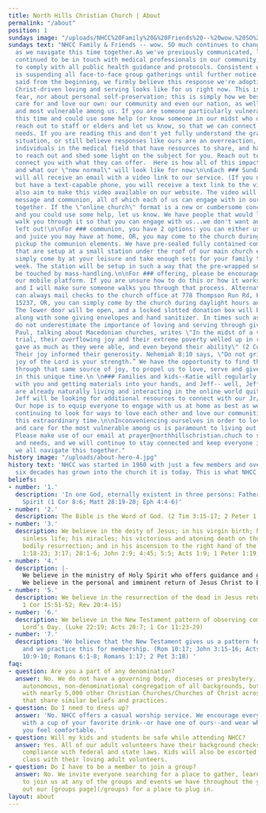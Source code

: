 ```yaml
---
title: North Hills Christian Church | About
permalink: "/about"
position: 1
sundays image: "/uploads/NHCC%20Family%20&%20Friends%20--%20wow.%20SO%20much%20continues%20to%20change%20and%20evolve%20as%20we%20navigate%20this%20time%20together.As%20we've%20previously%20communicated,%20leadership%20has%20continued%20to%20be%20in%20touch%20with%20medical%20professionals%20in%20our%20commu-3.png"
sundays text: "NHCC Family & Friends -- wow. SO much continues to change and evolve
  as we navigate this time together.As we've previously communicated, leadership has
  continued to be in touch with medical professionals in our community, and is seeking
  to comply with all public health guidance and protocols. Consistent with this information, **NHCC
  is suspending all face-to-face group gatherings until further notice.**\n\nAs we've
  said from the beginning, we firmly believe this response we're adopting is what
  Christ-driven loving and serving looks like for us right now. This is not about
  fear, nor about personal self-preservation; this is simply how we best protect,
  care for and love our own: our community and even our nation, as well as the weakest
  and most vulnerable among us. If you are someone particularly vulnerable during
  this time and could use some help (or know someone in our midst who does), please
  reach out to staff or elders and let us know, so that we can connect resources with
  needs. If you are reading this and don't yet fully understand the gravity of this
  situation, or still believe responses like ours are an overreaction, there are Christ-following
  individuals in the medical field that have resources to share, and have even offered
  to reach out and shed some light on the subject for you. Reach out to me and I will
  connect you with what they can offer.  Here is how all of this impacts us as a church
  and what our \"new normal\" will look like for now:\n\nEach ### Sunday morning  you
  will all receive an email with a video link to our service. (If you don't use email,
  but have a text-capable phone, you will receive a text link to the video). We will
  also aim to make this video available on our website. The video will include worship,
  message and communion, all of which each of us can engage with in our own homes
  together. If the \"online church\" format is a new or cumbersome concept for you,
  and you could use some help, let us know. We have people that would love to help
  walk you through it so that you can engage with us...we don't want anyone to be
  left out!\n\nFor ### communion, you have 2 options: you can either use bread/crackers
  and juice you may have at home, OR, you may come to the church during the week and
  pickup the communion elements. We have pre-sealed fully contained communion packets
  that are setup at a small station under the roof of our main church entrance...
  simply come by at your leisure and take enough sets for your family to use for that
  week. The station will be setup in such a way that the pre-wrapped sets will not
  be touched by mass-handling.\n\nFor ### offering, please be encouraged to use Tithely,
  our mobile platform. If you are unsure how to do this or how it works, contact me
  and I will make sure someone walks you through that process. Alternatively, you
  can always mail checks to the church office at 778 Thompson Run Rd, Pittsburgh PA
  15237, OR, you can simply come by the church during daylight hours and drop it off.
  The lower door will be open, and a locked slotted donation box will be right inside,
  along with some giving envelopes and hand sanitizer. In times such as ours, please
  do not underestimate the importance of loving and serving through giving financially.
  Paul, talking about Macedonian churches, writes \"In the midst of a very severe
  trial, their overflowing joy and their extreme poverty welled up in rich generosity...they
  gave as much as they were able, and even beyond their ability\" (2 Corinthians 8:2-3).
  Their joy informed their generosity. Nehemiah 8:10 says, \"Do not grieve, for the
  joy of the Lord is your strength.” We have the opportunity to find that same strength,
  through that same source of joy, to propel us to love, serve and give generously
  in this unique time.\n \n### Families and kids--Katie will regularly be interacting
  with you and getting materials into your hands, and Jeff-- well, Jeff and our teens
  are already naturally living and interacting in the online world quite effectively--but
  Jeff will be looking for additional resources to connect with our Jr/Sr High students.
  Our hope is to equip everyone to engage with us at home as best as we can, while
  continuing to look for ways to love each other and love our communities well during
  this extraordinary time.\n\nInconveniencing ourselves in order to love, protect
  and care for the most vulnerable among us is paramount to living out the Gospel.
  Please make use of our email at prayer@northhillschristian.chuch to share requests
  and needs, and we will continue to stay connected and keep everyone informed as
  we all navigate this together."
history image: "/uploads/about-hero-4.jpg"
history text: 'NHCC was started in 1960 with just a few members and over the next
  six decades has grown into the church it is today. This is what NHCC believes:'
beliefs:
- number: '1.'
  description: 'In one God, eternally existent in three persons: Father, Son and Holy
    Spirit (1 Cor 8:6; Matt 28:19-20; Eph 4:4-6)'
- number: '2.'
  description: The Bible is the Word of God. (2 Tim 3:15-17; 2 Peter 1:19-21)
- number: '3.'
  description: We believe in the deity of Jesus; in his virgin birth; his perfect
    sinless life; his miracles; his victorious and atoning death on the cross; his
    bodily resurrection; and in his ascension to the right hand of the Father. (Matt
    1:18-23; 3:17; 28:1-6; John 2:9; 4:45; 5:5; Acts 1:9; 1 Peter 1:19; 22:21-25)
- number: '4.'
  description: |-
    We believe in the ministry of Holy Spirit who offers guidance and gifts to live in the community of the Church. (John 14:26; 15:26-27)
    We believe in the personal and imminent return of Jesus Christ to Earth. (John 14:13; Acts 1:11; 1 Thess 4:14-18)
- number: '5.'
  description: We believe in the resurrection of the dead in Jesus return. (Matt 25:31-32;
    1 Cor 15:51-52; Rev 20:4-15)
- number: '6.'
  description: We believe in the New Testament pattern of observing communion each
    Lord’s Day. (Luke 22:19; Acts 20:7; 1 Cor 11:23-29)
- number: '7.'
  description: 'We believe that the New Testament gives us a pattern for salvation,
    and we practice this for membership. (Rom 10:17; John 3:15-16; Acts 2:38; Rom
    10:9-10; Romans 6:1-8; Romans 1:17; 2 Pet 3:18) '
faq:
- question: Are you a part of any denomination?
  answer: No. We do not have a governing body, dioceses or presbytery. NHCC is an
    autonomous, non-denominational congregation of all backgrounds, but we are associated
    with nearly 5,000 other Christian Churches/Churches of Christ across the world
    that share similar beliefs and practices.
- question: Do I need to dress up?
  answer: 'No. NHCC offers a casual worship service. We encourage everyone to come
    with a cup of your favorite drink--or have one of ours--and wear whatever makes
    you feel comfortable. '
- question: Will my kids and students be safe while attending NHCC?
  answer: Yes. All of our adult volunteers have their background checks and are in
    compliance with federal and state laws. Kids will also be escorted back to their
    class with their loving adult volunteers.
- question: Do I have to be a member to join a group?
  answer: No. We invite everyone searching for a place to gather, learn and serve
    to join us at any of the groups and events we have throughout the year. Check
    out our [groups page](/groups) for a place to plug in.
layout: about
---
```


